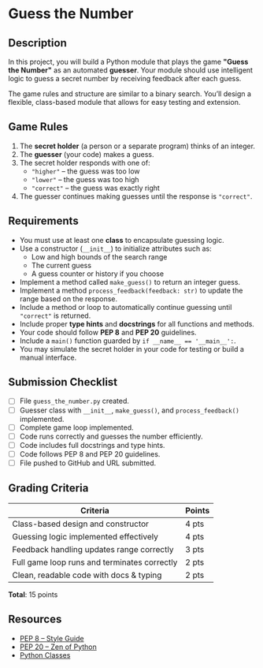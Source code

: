 # Guess the Number

## Description
In this project, you will build a Python module that plays the game **"Guess the Number"** as an automated **guesser**. Your module should use intelligent logic to guess a secret number by receiving feedback after each guess.

The game rules and structure are similar to a binary search. You’ll design a flexible, class-based module that allows for easy testing and extension.

## Game Rules
1. The **secret holder** (a person or a separate program) thinks of an integer.
2. The **guesser** (your code) makes a guess.
3. The secret holder responds with one of:
    - `"higher"` – the guess was too low
    - `"lower"` – the guess was too high
    - `"correct"` – the guess was exactly right
4. The guesser continues making guesses until the response is `"correct"`.

## Requirements
- You must use at least one **class** to encapsulate guessing logic.
- Use a constructor (`__init__`) to initialize attributes such as:
  - Low and high bounds of the search range
  - The current guess
  - A guess counter or history if you choose
- Implement a method called `make_guess()` to return an integer guess.
- Implement a method `process_feedback(feedback: str)` to update the range based on the response.
- Include a method or loop to automatically continue guessing until `"correct"` is returned.
- Include proper **type hints** and **docstrings** for all functions and methods.
- Your code should follow **PEP 8** and **PEP 20** guidelines.
- Include a `main()` function guarded by `if __name__ == '__main__':`.
- You may simulate the secret holder in your code for testing or build a manual interface.

## Submission Checklist
- [ ] File `guess_the_number.py` created.
- [ ] Guesser class with `__init__`, `make_guess()`, and `process_feedback()` implemented.
- [ ] Complete game loop implemented.
- [ ] Code runs correctly and guesses the number efficiently.
- [ ] Code includes full docstrings and type hints.
- [ ] Code follows PEP 8 and PEP 20 guidelines.
- [ ] File pushed to GitHub and URL submitted.

## Grading Criteria
| Criteria                                   | Points |
|--------------------------------------------|--------|
| Class-based design and constructor          | 4 pts  |
| Guessing logic implemented effectively      | 4 pts  |
| Feedback handling updates range correctly   | 3 pts  |
| Full game loop runs and terminates correctly| 2 pts  |
| Clean, readable code with docs & typing     | 2 pts  |

**Total**: 15 points

## Resources
- [PEP 8 – Style Guide](https://peps.python.org/pep-0008/)
- [PEP 20 – Zen of Python](https://peps.python.org/pep-0020/)
- [Python Classes](https://docs.python.org/3/tutorial/classes.html)
